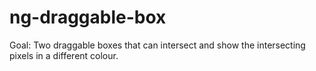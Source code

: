 # ng-draggable-box

Goal: Two draggable boxes that can intersect and show the intersecting pixels in a different colour.
